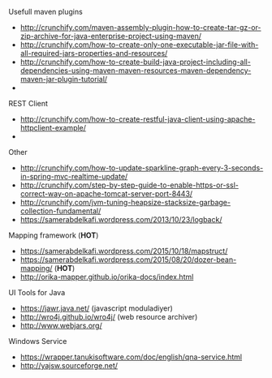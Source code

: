 Usefull maven plugins
* http://crunchify.com/maven-assembly-plugin-how-to-create-tar-gz-or-zip-archive-for-java-enterprise-project-using-maven/
* http://crunchify.com/how-to-create-only-one-executable-jar-file-with-all-required-jars-properties-and-resources/
* http://crunchify.com/how-to-create-build-java-project-including-all-dependencies-using-maven-maven-resources-maven-dependency-maven-jar-plugin-tutorial/
* 

REST Client
 * http://crunchify.com/how-to-create-restful-java-client-using-apache-httpclient-example/
 * 
 
Other
* http://crunchify.com/how-to-update-sparkline-graph-every-3-seconds-in-spring-mvc-realtime-update/
* http://crunchify.com/step-by-step-guide-to-enable-https-or-ssl-correct-way-on-apache-tomcat-server-port-8443/
* http://crunchify.com/jvm-tuning-heapsize-stacksize-garbage-collection-fundamental/
* https://samerabdelkafi.wordpress.com/2013/10/23/logback/

Mapping framework (**HOT**)
* https://samerabdelkafi.wordpress.com/2015/10/18/mapstruct/
* https://samerabdelkafi.wordpress.com/2015/08/20/dozer-bean-mapping/ (**HOT**)
* http://orika-mapper.github.io/orika-docs/index.html

UI Tools for Java
* https://jawr.java.net/ (javascript moduladiyer)
* http://wro4j.github.io/wro4j/ (web resource archiver)
* http://www.webjars.org/

Windows Service
* https://wrapper.tanukisoftware.com/doc/english/qna-service.html
* http://yajsw.sourceforge.net/

